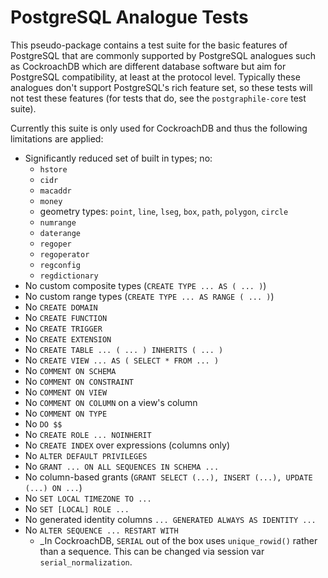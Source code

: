 # PostgreSQL Analogue Tests

This pseudo-package contains a test suite for the basic features of PostgreSQL
that are commonly supported by PostgreSQL analogues such as CockroachDB which
are different database software but aim for PostgreSQL compatibility, at least
at the protocol level. Typically these analogues don't support PostgreSQL's
rich feature set, so these tests will not test these features (for tests that
do, see the `postgraphile-core` test suite).

Currently this suite is only used for CockroachDB and thus the following
limitations are applied:

- Significantly reduced set of built in types; no:
  - `hstore`
  - `cidr`
  - `macaddr`
  - `money`
  - geometry types: `point`, `line`, `lseg`, `box`, `path`, `polygon`, `circle`
  - `numrange`
  - `daterange`
  - `regoper`
  - `regoperator`
  - `regconfig`
  - `regdictionary`
- No custom composite types (`CREATE TYPE ... AS ( ... )`)
- No custom range types (`CREATE TYPE ... AS RANGE ( ... )`)
- No `CREATE DOMAIN`
- No `CREATE FUNCTION`
- No `CREATE TRIGGER`
- No `CREATE EXTENSION`
- No `CREATE TABLE ... ( ... ) INHERITS ( ... )`
- No `CREATE VIEW ... AS ( SELECT * FROM ... )`
- No `COMMENT ON SCHEMA`
- No `COMMENT ON CONSTRAINT`
- No `COMMENT ON VIEW`
- No `COMMENT ON COLUMN` on a view's column
- No `COMMENT ON TYPE`
- No `DO $$`
- No `CREATE ROLE ... NOINHERIT`
- No `CREATE INDEX` over expressions (columns only)
- No `ALTER DEFAULT PRIVILEGES`
- No `GRANT ... ON ALL SEQUENCES IN SCHEMA ...`
- No column-based grants (`GRANT SELECT (...), INSERT (...), UPDATE (...) ON ...`)
- No `SET LOCAL TIMEZONE TO ...`
- No `SET [LOCAL] ROLE ...`
- No generated identity columns `... GENERATED ALWAYS AS IDENTITY ...`
- No `ALTER SEQUENCE ... RESTART WITH`
  - _In CockroachDB, `SERIAL` out of the box uses `unique_rowid()` rather than a sequence. This can be changed via session var `serial_normalization`.
